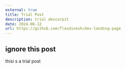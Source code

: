 ```yaml
---
external: true
title: Trial Post
description: trial descorpit
date: 2024-06-12
url: https://github.com/flexdinesh/dev-landing-page
---
```

## ignore this post 
thisi s a trial post
